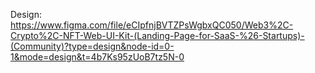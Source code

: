 Design: https://www.figma.com/file/eCIpfnjBVTZPsWgbxQC050/Web3%2C-Crypto%2C-NFT-Web-UI-Kit-(Landing-Page-for-SaaS-%26-Startups)-(Community)?type=design&node-id=0-1&mode=design&t=4b7Ks95zUoB7tz5N-0
